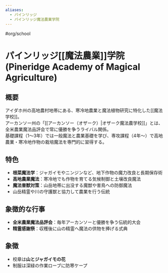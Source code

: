 ```yaml
---
aliases:
  - パインリッジ
  - パインリッジ魔法農業学院
---
```


#org/school 
# パインリッジ[[魔法農業]]学院 (Pineridge Academy of Magical Agriculture)

## 概要
アイダホ州の高地農村地帯にある、寒冷地農業と魔法植物研究に特化した[[魔法学校]]。  
アーカンソー州の「[[アーカンソー（オザーク）|オザーク魔法農学校]]」とは、全米農業魔法品評会で常に優勝を争うライバル関係。  
基礎課程（1〜3年）では一般魔法と農業基礎を学び、専攻課程（4年〜）で高地農業・寒冷地作物の栽培魔法を専門的に習得する。

## 特色
- **根菜魔法学**：ジャガイモやニンジンなど、地下作物の魔力改良と長期保存術  
- **高地農業魔法**：寒冷地でも作物を育てる気候制御と土壌改良魔法  
- **魔法害獣対策**：山岳地帯に出没する魔獣や害鳥への防御魔法  
- 山岳精霊や川の守護獣と協力して農業を行う伝統

## 象徴的な行事
- **全米農業魔法品評会**：毎年アーカンソーと優勝を争う伝統的大会  
- **精霊感謝祭**：収穫後に山の精霊へ魔法の供物を捧げる式典

## 象徴
- 校章は**山とジャガイモの花**
- 制服は深緑の作業ローブに防寒ケープ
